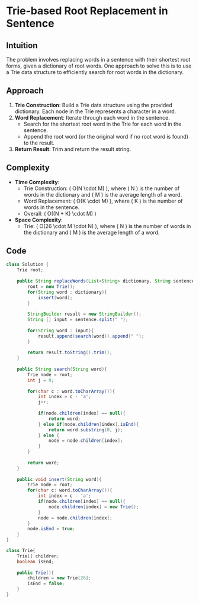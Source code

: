 # Trie-based Root Replacement in Sentence

## Intuition
The problem involves replacing words in a sentence with their shortest root forms, given a dictionary of root words. One approach to solve this is to use a Trie data structure to efficiently search for root words in the dictionary.

## Approach
1. **Trie Construction**: Build a Trie data structure using the provided dictionary. Each node in the Trie represents a character in a word.
2. **Word Replacement**: Iterate through each word in the sentence.
   - Search for the shortest root word in the Trie for each word in the sentence.
   - Append the root word (or the original word if no root word is found) to the result.
3. **Return Result**: Trim and return the result string.

## Complexity
- **Time Complexity**: 
  - Trie Construction: \( O(N \cdot M) \), where \( N \) is the number of words in the dictionary and \( M \) is the average length of a word.
  - Word Replacement: \( O(K \cdot M) \), where \( K \) is the number of words in the sentence.
  - Overall: \( O((N + K) \cdot M) \)
- **Space Complexity**: 
  - Trie: \( O(26 \cdot M \cdot N) \), where \( N \) is the number of words in the dictionary and \( M \) is the average length of a word.

## Code
```java
class Solution {
    Trie root;
    
    public String replaceWords(List<String> dictionary, String sentence) {
        root = new Trie();
        for(String word : dictionary){
            insert(word);
        }
        
        StringBuilder result = new StringBuilder();
        String [] input = sentence.split(" ");
        
        for(String word : input){
            result.append(search(word)).append(" ");
        }
        
        return result.toString().trim();
    }
    
    public String search(String word){
        Trie node = root;
        int j = 0;
        
        for(char c : word.toCharArray()){
            int index = c - 'a';
            j++;
            
            if(node.children[index] == null){
                return word;
            } else if(node.children[index].isEnd){
                return word.substring(0, j);
            } else {
                node = node.children[index];
            }
        }
        
        return word;
    }
    
    public void insert(String word){
        Trie node = root;
        for(char c: word.toCharArray()){
            int index = c - 'a';
            if(node.children[index] == null){
                node.children[index] = new Trie();
            }
            node = node.children[index];
        }
        node.isEnd = true;
    }
}

class Trie{
    Trie[] children;
    boolean isEnd;
    
    public Trie(){
        children = new Trie[26];
        isEnd = false;
    }
} 
